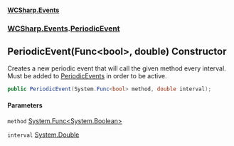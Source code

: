 #### [WCSharp\.Events](README.md 'README')
### [WCSharp\.Events](WCSharp.Events.md 'WCSharp\.Events').[PeriodicEvent](WCSharp.Events.PeriodicEvent.md 'WCSharp\.Events\.PeriodicEvent')

## PeriodicEvent\(Func\<bool\>, double\) Constructor

Creates a new periodic event that will call the given method every interval\.
Must be added to [PeriodicEvents](WCSharp.Events.PeriodicEvents.md 'WCSharp\.Events\.PeriodicEvents') in order to be active\.

```csharp
public PeriodicEvent(System.Func<bool> method, double interval);
```
#### Parameters

<a name='WCSharp.Events.PeriodicEvent.PeriodicEvent(System.Func_bool_,double).method'></a>

`method` [System\.Func&lt;](https://learn.microsoft.com/en-us/dotnet/api/system.func-1 'System\.Func\`1')[System\.Boolean](https://learn.microsoft.com/en-us/dotnet/api/system.boolean 'System\.Boolean')[&gt;](https://learn.microsoft.com/en-us/dotnet/api/system.func-1 'System\.Func\`1')

<a name='WCSharp.Events.PeriodicEvent.PeriodicEvent(System.Func_bool_,double).interval'></a>

`interval` [System\.Double](https://learn.microsoft.com/en-us/dotnet/api/system.double 'System\.Double')